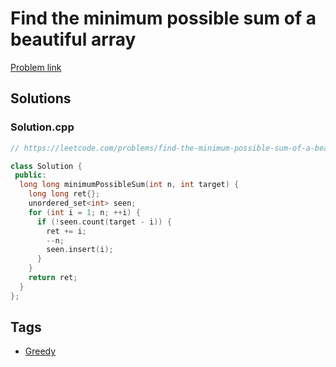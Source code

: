 # Find the minimum possible sum of a beautiful array

[Problem link](https://leetcode.com/problems/find-the-minimum-possible-sum-of-a-beautiful-array/)

## Solutions


### Solution.cpp
```cpp
// https://leetcode.com/problems/find-the-minimum-possible-sum-of-a-beautiful-array/

class Solution {
 public:
  long long minimumPossibleSum(int n, int target) {
    long long ret{};
    unordered_set<int> seen;
    for (int i = 1; n; ++i) {
      if (!seen.count(target - i)) {
        ret += i;
        --n;
        seen.insert(i);
      }
    }
    return ret;
  }
};
```
## Tags

* [Greedy](/README.md#Greedy)
